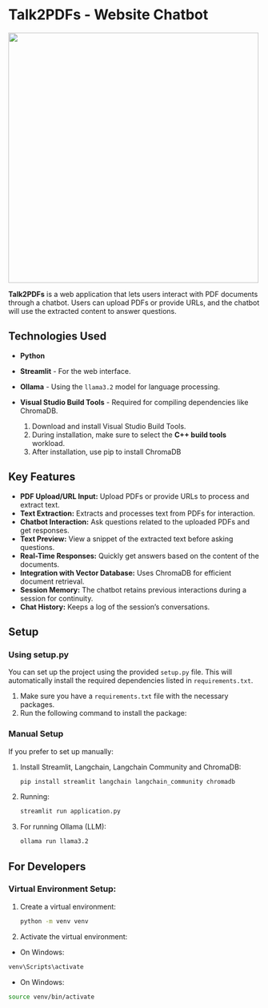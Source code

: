 # Talk2PDFs - Website Chatbot

<img src="https://github.com/user-attachments/assets/d2d8f374-9e91-4b97-9565-043986c98083" width=500px />



**Talk2PDFs** is a web application that lets users interact with PDF documents through a chatbot. Users can upload PDFs or provide URLs, and the chatbot will use the extracted content to answer questions.

## Technologies Used

- **Python**
- **Streamlit** - For the web interface.
- **Ollama** - Using the `llama3.2` model for language processing.
- **Visual Studio Build Tools** - Required for compiling dependencies like ChromaDB.

  1. Download and install Visual Studio Build Tools.
  2. During installation, make sure to select the **C++ build tools** workload.
  3. After installation, use pip to install ChromaDB

## Key Features

- **PDF Upload/URL Input:** Upload PDFs or provide URLs to process and extract text.
- **Text Extraction:** Extracts and processes text from PDFs for interaction.
- **Chatbot Interaction:** Ask questions related to the uploaded PDFs and get responses.
- **Text Preview:** View a snippet of the extracted text before asking questions.
- **Real-Time Responses:** Quickly get answers based on the content of the documents.
- **Integration with Vector Database:** Uses ChromaDB for efficient document retrieval.
- **Session Memory:** The chatbot retains previous interactions during a session for continuity.
- **Chat History:** Keeps a log of the session’s conversations.

## Setup

### Using setup.py

You can set up the project using the provided `setup.py` file. This will automatically install the required dependencies listed in `requirements.txt`.

1. Make sure you have a `requirements.txt` file with the necessary packages.
2. Run the following command to install the package:

### Manual Setup

If you prefer to set up manually:

1. Install Streamlit, Langchain, Langchain Community and ChromaDB:

   ```bash
   pip install streamlit langchain langchain_community chromadb
   ```

2. Running:

   ```bash
   streamlit run application.py
   ```

3. For running Ollama (LLM):

   ```bash
   ollama run llama3.2
   ```

## For Developers

### Virtual Environment Setup:

1. Create a virtual environment:

   ```bash
   python -m venv venv
   ```

2. Activate the virtual environment:

- On Windows:

```bash
venv\Scripts\activate
```

- On Windows:

```bash
source venv/bin/activate
```
